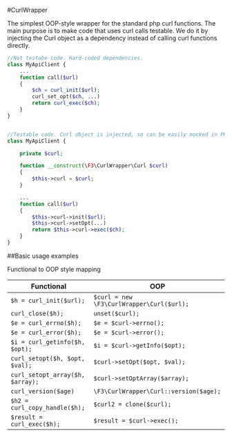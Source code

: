#CurlWrapper

The simplest OOP-style wrapper for the standard php curl functions.
The main purpose is to make code that uses curl calls testable. We do it by injecting the Curl object as a dependency instead of calling curl functions directly.


```php
//Not testabe code. Hard-coded dependencies.
class MyApiClient {
    ...
    function call($url)
    {
        $ch = curl_init($url);
        curl_set_opt($ch, ...)
        return curl_exec($ch);
    }
}


//Testable code. Curl object is injected, so can be easily mocked in PHPUnit.
class MyApiClient {

    private $curl;

    function __construct(\F3\CurlWrapper\Curl $curl)
    {
        $this->curl = $curl;
    }

    ...
    function call($url)
    {
        $this->curl->init($url);
        $this->curl->setOpt(...)
        return $this->curl->exec($ch);
    }
}
```


##Basic usage examples

Functional to OOP style mapping

| Functional                        | OOP |
| ---                               | --- |
| `$h = curl_init($url);`           | `$curl = new \F3\CurlWrapper\Curl($url);` |
| `curl_close($h);`                 | `unset($curl);` |
| `$e = curl_errno($h);`            | `$e = $curl->errno();` |
| `$e = curl_error($h);`            | `$e = $curl->error();` |
| `$i = curl_getinfo($h, $opt);`    | `$i = $curl->getInfo($opt);` |
| `curl_setopt($h, $opt, $val);`    | `$curl->setOpt($opt, $val);` |
| `curl_setopt_array($h, $array);`  | `$curl->setOptArray($array);` |
| `curl_version($age)`              | `\F3\CurlWrapper\Curl::version($age);` |
| `$h2 = curl_copy_handle($h);`     | `$curl2 = clone($curl);` |
| `$result = curl_exec($h);`        | `$result = $curl->exec();` |
